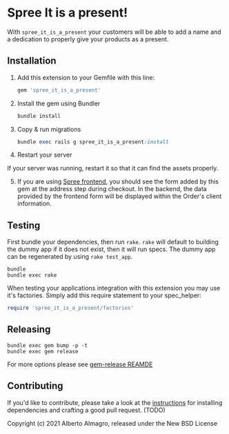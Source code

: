 # Spree It is a present!

With `spree_it_is_a_present` your customers will be able to add a name and a dedication to properly give your products as a present.

## Installation

1. Add this extension to your Gemfile with this line:

    ```ruby
    gem 'spree_it_is_a_present'
    ```

2. Install the gem using Bundler

    ```ruby
    bundle install
    ```

3. Copy & run migrations

    ```ruby
    bundle exec rails g spree_it_is_a_present:install
    ```

4. Restart your server

  If your server was running, restart it so that it can find the assets properly.

5. If you are using [Spree frontend](https://github.com/spree/spree/tree/master/frontend), you should see the form added by this gem at the address step during checkout. In the backend, the data provided by the frontend form will be displayed within the Order's client information.

## Testing

First bundle your dependencies, then run `rake`. `rake` will default to building the dummy app if it does not exist, then it will run specs. The dummy app can be regenerated by using `rake test_app`.

```shell
bundle
bundle exec rake
```

When testing your applications integration with this extension you may use it's factories.
Simply add this require statement to your spec_helper:

```ruby
require 'spree_it_is_a_present/factories'
```

## Releasing

```shell
bundle exec gem bump -p -t
bundle exec gem release
```

For more options please see [gem-release REAMDE](https://github.com/svenfuchs/gem-release)

## Contributing

If you'd like to contribute, please take a look at the
[instructions](CONTRIBUTING.md) for installing dependencies and crafting a good
pull request. (TODO)

Copyright (c) 2021 Alberto Almagro, released under the New BSD License
